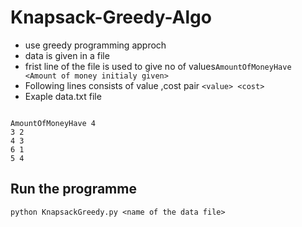 # Knapsack-Greedy-Algo

- use greedy programming approch
- data is given in a file
- frist line of the file is used to give no of values```AmountOfMoneyHave <Amount of money initialy given>```
- Following lines consists of  value ,cost pair ```<value> <cost>```
- Exaple data.txt file

```

AmountOfMoneyHave 4
3 2
4 3
6 1
5 4

```

## Run the programme
```
python KnapsackGreedy.py <name of the data file>

```